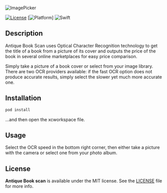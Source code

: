 ![ImagePicker](https://github.com/hyperoslo/ImagePicker/blob/master/Resources/ImagePickerPresentation.png)

[![License](https://img.shields.io/cocoapods/l/ImagePicker.svg?style=flat)](https://github.com/dritani/Antique-Book-Scan/blob/master/LICENSE.txt)
[![Platform](https://img.shields.io/cocoapods/p/ImagePicker.svg?style=flat)]
![Swift](https://img.shields.io/badge/%20in-swift%203.0-orange.svg)

## Description

Antique Book Scan uses Optical Character Recognition technology to get the title of a book from a picture of its cover and outputs the price of the book in several online marketplaces for easy price comparison. 

Simply take a picture of a book cover or select from your image library. There are two OCR providers available: if the fast OCR option does not produce accurate results, simply select the slower yet much more accurate one.

## Installation

```ruby
pod install
```

...and then open the xcworkspace file.

## Usage

Select the OCR speed in the bottom right corner, then either take a picture with the camera or select one from your photo album.

## License

**Antique Book scan** is available under the MIT license. See the [LICENSE](https://github.com/dritani/Antique-Book-Scan/blob/master/LICENSE.txt) file for more info.